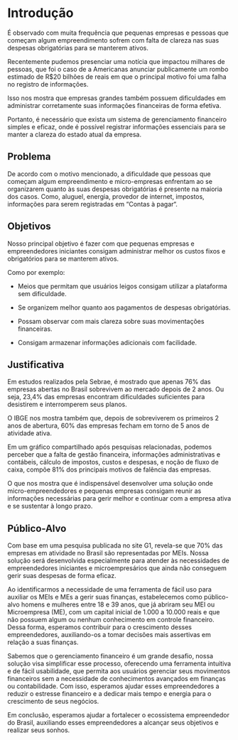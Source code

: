 # Introdução

É observado com muita frequência que pequenas empresas e pessoas que começam algum empreendimento sofrem com falta de clareza nas suas despesas obrigatórias para se manterem ativos. 

Recentemente pudemos presenciar uma notícia que impactou milhares de pessoas, que foi o caso de a Americanas anunciar publicamente um rombo estimado de R$20 bilhões de reais em que o principal motivo foi uma falha no registro de informações. 

Isso nos mostra que empresas grandes também possuem dificuldades em administrar corretamente suas informações financeiras de forma efetiva. 

Portanto, é necessário que exista um sistema de gerenciamento financeiro simples e eficaz, onde é possível registrar informações essenciais para se manter a clareza do estado atual da empresa. 


## Problema

De acordo com o motivo mencionado, a dificuldade que pessoas que começam algum empreendimento e micro-empresas enfrentam ao se organizarem quanto às suas despesas obrigatórias é presente na maioria dos casos. Como, aluguel, energia, provedor de internet, impostos, informações para serem registradas em “Contas à pagar“.


## Objetivos

Nosso principal objetivo é fazer com que pequenas empresas e empreendedores iniciantes consigam administrar melhor os custos fixos e obrigatórios para se manterem ativos. 

Como por exemplo: 

- Meios que permitam que usuários leigos consigam utilizar a plataforma sem dificuldade.

- Se organizem melhor quanto aos pagamentos de despesas obrigatórias.  

- Possam observar com mais clareza sobre suas movimentações financeiras. 

- Consigam armazenar informações adicionais com facilidade. 

## Justificativa

Em estudos realizados pela Sebrae, é mostrado que apenas 76% das empresas abertas no Brasil sobrevivem ao mercado depois de 2 anos. Ou seja, 23,4% das empresas encontram dificuldades suficientes para desistirem e interromperem seus planos.

O IBGE nos mostra também que, depois de sobreviverem os primeiros 2 anos de abertura, 60% das empresas fecham em torno de 5 anos de atividade ativa.

Em um gráfico compartilhado após pesquisas relacionadas, podemos perceber que a falta de gestão financeira, informações administrativas e contábeis, cálculo de impostos, custos e despesas, e noção de fluxo de caixa, compõe 81% dos principais motivos de falência das empresas. 

O que nos mostra que é indispensável desenvolver uma solução onde micro-empreendedores e pequenas empresas consigam reunir as informações necessárias para gerir melhor e continuar com a empresa ativa e se sustentar à longo prazo.


## Público-Alvo

Com base em uma pesquisa publicada no site G1, revela-se que 70% das empresas em atividade no Brasil são representadas por MEIs. Nossa solução será desenvolvida especialmente para atender às necessidades de empreendedores iniciantes e microempresários que ainda não conseguem gerir suas despesas de forma eficaz. 

Ao identificarmos a necessidade de uma ferramenta de fácil uso para auxiliar os MEIs e MEs a gerir suas finanças, estabelecemos como público-alvo homens e mulheres entre 18 e 39 anos, que já abriram seu MEI ou Microempresa (ME), com um capital inicial de 1.000 a 10.000 reais e que não possuem algum ou nenhum conhecimento em controle financeiro. Dessa forma, esperamos contribuir para o crescimento desses empreendedores, auxiliando-os a tomar decisões mais assertivas em relação a suas finanças.

Sabemos que o gerenciamento financeiro é um grande desafio, nossa solução visa simplificar esse processo, oferecendo uma ferramenta intuitiva e de fácil usabilidade, que permita aos usuários gerenciar seus movimentos financeiros sem a necessidade de conhecimentos avançados em finanças ou contabilidade. Com isso, esperamos ajudar esses empreendedores a reduzir o estresse financeiro e a dedicar mais tempo e energia para o crescimento de seus negócios.

Em conclusão, esperamos ajudar a fortalecer o ecossistema empreendedor do Brasil, auxiliando esses empreendedores a alcançar seus objetivos e realizar seus sonhos.

